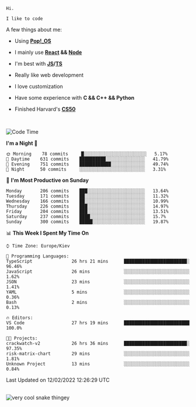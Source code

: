 ```
Hi.

I like to code
```

A few things about me:

-   Using **[Pop!\_OS](https://pop.system76.com/)**

-   I mainly use **[React](https://reactjs.org/) && [Node](https://nodejs.org/en/)**

-   I'm best with **[JS](https://www.javascript.com/)/[TS](https://www.typescriptlang.org/)**

-   Really like web development

-   I love customization

-   Have some experience with **C && C++ && Python**

-   Finished Harvard's **[CS50](https://cs50.harvard.edu)**

<br>

<!--START_SECTION:waka-->
![Code Time](http://img.shields.io/badge/Code%20Time-337%20hrs%2045%20mins-blue)

**I'm a Night 🦉** 

```text
🌞 Morning    78 commits     █░░░░░░░░░░░░░░░░░░░░░░░░   5.17% 
🌆 Daytime    631 commits    ██████████░░░░░░░░░░░░░░░   41.79% 
🌃 Evening    751 commits    ████████████░░░░░░░░░░░░░   49.74% 
🌙 Night      50 commits     ░░░░░░░░░░░░░░░░░░░░░░░░░   3.31%

```
📅 **I'm Most Productive on Sunday** 

```text
Monday       206 commits    ███░░░░░░░░░░░░░░░░░░░░░░   13.64% 
Tuesday      171 commits    ██░░░░░░░░░░░░░░░░░░░░░░░   11.32% 
Wednesday    166 commits    ██░░░░░░░░░░░░░░░░░░░░░░░   10.99% 
Thursday     226 commits    ███░░░░░░░░░░░░░░░░░░░░░░   14.97% 
Friday       204 commits    ███░░░░░░░░░░░░░░░░░░░░░░   13.51% 
Saturday     237 commits    ████░░░░░░░░░░░░░░░░░░░░░   15.7% 
Sunday       300 commits    █████░░░░░░░░░░░░░░░░░░░░   19.87%

```


📊 **This Week I Spent My Time On** 

```text
⌚︎ Time Zone: Europe/Kiev

💬 Programming Languages: 
TypeScript               26 hrs 21 mins      ████████████████████████░   96.46% 
JavaScript               26 mins             ░░░░░░░░░░░░░░░░░░░░░░░░░   1.62% 
JSON                     23 mins             ░░░░░░░░░░░░░░░░░░░░░░░░░   1.41% 
YAML                     5 mins              ░░░░░░░░░░░░░░░░░░░░░░░░░   0.36% 
Bash                     2 mins              ░░░░░░░░░░░░░░░░░░░░░░░░░   0.13%

🔥 Editors: 
VS Code                  27 hrs 19 mins      █████████████████████████   100.0%

🐱‍💻 Projects: 
crackwatch-v2            26 hrs 36 mins      ████████████████████████░   97.35% 
risk-matrix-chart        29 mins             ░░░░░░░░░░░░░░░░░░░░░░░░░   1.81% 
Unknown Project          13 mins             ░░░░░░░░░░░░░░░░░░░░░░░░░   0.84%

```


 Last Updated on 12/02/2022 12:26:29 UTC
<!--END_SECTION:waka-->

<br>

<img title="" src="https://raw.githubusercontent.com/Trunkelis/Trunkelis/output/github-contribution-grid-snake.svg" alt="very cool snake thingey" data-align="left">
